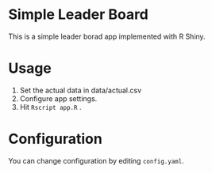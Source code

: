 Simple Leader Board
===================

This is a simple leader borad app implemented with R Shiny.


Usage
=====

1. Set the actual data in data/actual.csv
0. Configure app settings.
0. Hit `Rscript app.R` .


Configuration
=============

You can change configuration by editing `config.yaml`.
